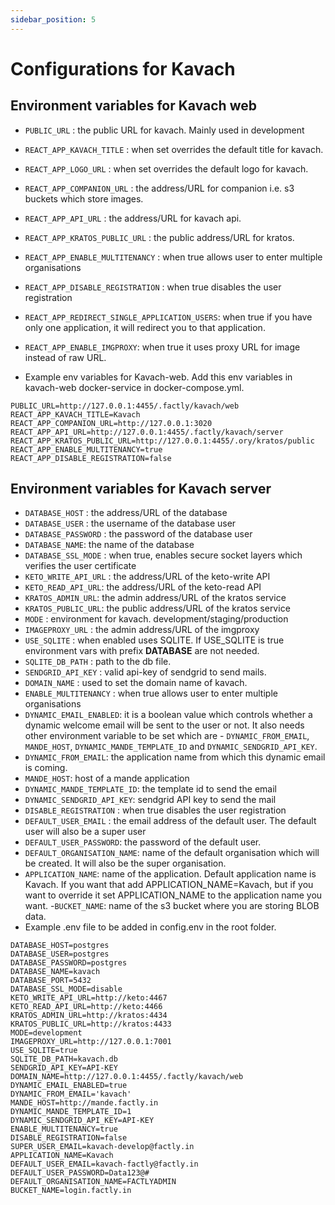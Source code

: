 ```yaml
---
sidebar_position: 5
---
```

# Configurations for Kavach

## Environment variables for Kavach web
- ```PUBLIC_URL``` : the public URL for kavach. Mainly used in development
- ```REACT_APP_KAVACH_TITLE``` : when set overrides the default title for kavach.
- ```REACT_APP_LOGO_URL``` : when set overrides the default logo for kavach.
- ```REACT_APP_COMPANION_URL``` : the address/URL for companion i.e. s3 buckets which store images.
- ```REACT_APP_API_URL``` : the address/URL for kavach api.
- ```REACT_APP_KRATOS_PUBLIC_URL``` : the public address/URL for kratos.
- ```REACT_APP_ENABLE_MULTITENANCY``` : when true allows user to enter multiple organisations
- ```REACT_APP_DISABLE_REGISTRATION``` : when true disables the user registration
- ```REACT_APP_REDIRECT_SINGLE_APPLICATION_USERS```: when true if you have only one application, it will redirect you to that application.
- ```REACT_APP_ENABLE_IMGPROXY```: when true it uses proxy URL for image instead of raw URL.

- Example env variables for Kavach-web. Add this env variables in kavach-web docker-service in docker-compose.yml.

```
PUBLIC_URL=http://127.0.0.1:4455/.factly/kavach/web
REACT_APP_KAVACH_TITLE=Kavach
REACT_APP_COMPANION_URL=http://127.0.0.1:3020
REACT_APP_API_URL=http://127.0.0.1:4455/.factly/kavach/server
REACT_APP_KRATOS_PUBLIC_URL=http://127.0.0.1:4455/.ory/kratos/public
REACT_APP_ENABLE_MULTITENANCY=true
REACT_APP_DISABLE_REGISTRATION=false
```
## Environment variables for Kavach server
- ```DATABASE_HOST``` : the address/URL of the database
- ```DATABASE_USER``` : the username of the database user
- ```DATABASE_PASSWORD``` : the password of the database user
- ```DATABASE_NAME```: the name of the database
- ```DATABASE_SSL_MODE``` : when true, enables secure socket layers which verifies the user certificate
- ```KETO_WRITE_API_URL``` : the address/URL of the keto-write API
- ```KETO_READ_API_URL```: the address/URL of the keto-read API
- ```KRATOS_ADMIN_URL```: the admin address/URL of the kratos service
- ```KRATOS_PUBLIC_URL```: the public address/URL of the kratos service
- ```MODE``` : environment for kavach. development/staging/production
- ```IMAGEPROXY_URL``` : the admin address/URL of the imgproxy
- ```USE_SQLITE``` : when enabled uses SQLITE. If USE_SQLITE is true environment vars with prefix **DATABASE** are not needed.
- ```SQLITE_DB_PATH``` : path to the db file. 
- ```SENDGRID_API_KEY``` : valid api-key of sendgrid to send mails.
- ```DOMAIN_NAME``` : used to set the domain name of kavach.
- ```ENABLE_MULTITENANCY``` : when true allows user to enter multiple organisations
- ```DYNAMIC_EMAIL_ENABLED```: it is a boolean value which controls whether a dynamic welcome email will be sent to the user or not. It also needs other environment variable to be set which are - `DYNAMIC_FROM_EMAIL`, `MANDE_HOST`, `DYNAMIC_MANDE_TEMPLATE_ID` and `DYNAMIC_SENDGRID_API_KEY`.
- ```DYNAMIC_FROM_EMAIL```: the application name from which this dynamic email is coming.
- ```MANDE_HOST```: host of a mande application
- ```DYNAMIC_MANDE_TEMPLATE_ID```: the template id to send the email
- ```DYNAMIC_SENDGRID_API_KEY```: sendgrid API key to send the mail
- ```DISABLE_REGISTRATION``` : when true disables the user registration
- ```DEFAULT_USER_EMAIL``` : the email address of the default user. The default user will also be a super user
- ```DEFAULT_USER_PASSWORD```: the password of the default user. 
- ```DEFAULT_ORGANISATION_NAME```: name of the default organisation which will be created. It will also be the super organisation.
- ```APPLICATION_NAME```: name of the application. Default application name is Kavach. If you want that add APPLICATION_NAME=Kavach, but if you want to override it set APPLICATION_NAME to the application name you want.
-```BUCKET_NAME```: name of the s3 bucket where you are storing BLOB data.
- Example .env file to be added in config.env in the root folder.
```
DATABASE_HOST=postgres 
DATABASE_USER=postgres
DATABASE_PASSWORD=postgres
DATABASE_NAME=kavach 
DATABASE_PORT=5432 
DATABASE_SSL_MODE=disable
KETO_WRITE_API_URL=http://keto:4467
KETO_READ_API_URL=http://keto:4466
KRATOS_ADMIN_URL=http://kratos:4434
KRATOS_PUBLIC_URL=http://kratos:4433
MODE=development
IMAGEPROXY_URL=http://127.0.0.1:7001
USE_SQLITE=true
SQLITE_DB_PATH=kavach.db
SENDGRID_API_KEY=API-KEY
DOMAIN_NAME=http://127.0.0.1:4455/.factly/kavach/web 
DYNAMIC_EMAIL_ENABLED=true
DYNAMIC_FROM_EMAIL='kavach'
MANDE_HOST=http://mande.factly.in
DYNAMIC_MANDE_TEMPLATE_ID=1
DYNAMIC_SENDGRID_API_KEY=API-KEY
ENABLE_MULTITENANCY=true
DISABLE_REGISTRATION=false
SUPER_USER_EMAIL=kavach-develop@factly.in
APPLICATION_NAME=Kavach
DEFAULT_USER_EMAIL=kavach-factly@factly.in
DEFAULT_USER_PASSWORD=Data123@#
DEFAULT_ORGANISATION_NAME=FACTLYADMIN
BUCKET_NAME=login.factly.in
```
